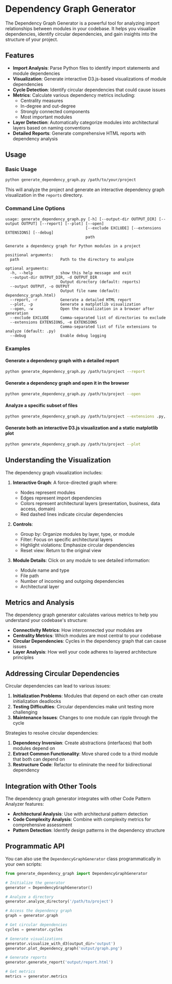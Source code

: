 # Dependency Graph Generator

The Dependency Graph Generator is a powerful tool for analyzing import relationships between modules in your codebase. It helps you visualize dependencies, identify circular dependencies, and gain insights into the structure of your project.

## Features

- **Import Analysis**: Parse Python files to identify import statements and module dependencies
- **Visualization**: Generate interactive D3.js-based visualizations of module dependencies
- **Cycle Detection**: Identify circular dependencies that could cause issues
- **Metrics**: Calculate various dependency metrics including:
  - Centrality measures
  - In-degree and out-degree
  - Strongly connected components
  - Most important modules
- **Layer Detection**: Automatically categorize modules into architectural layers based on naming conventions
- **Detailed Reports**: Generate comprehensive HTML reports with dependency analysis

## Usage

### Basic Usage

```bash
python generate_dependency_graph.py /path/to/your/project
```

This will analyze the project and generate an interactive dependency graph visualization in the `reports` directory.

### Command Line Options

```
usage: generate_dependency_graph.py [-h] [--output-dir OUTPUT_DIR] [--output OUTPUT] [--report] [--plot] [--open]
                                   [--exclude EXCLUDE] [--extensions EXTENSIONS] [--debug]
                                   path

Generate a dependency graph for Python modules in a project

positional arguments:
  path                  Path to the directory to analyze

optional arguments:
  -h, --help            show this help message and exit
  --output-dir OUTPUT_DIR, -d OUTPUT_DIR
                        Output directory (default: reports)
  --output OUTPUT, -o OUTPUT
                        Output file name (default: dependency_graph.html)
  --report, -r          Generate a detailed HTML report
  --plot, -p            Generate a matplotlib visualization
  --open, -w            Open the visualization in a browser after generation
  --exclude EXCLUDE     Comma-separated list of directories to exclude
  --extensions EXTENSIONS, -e EXTENSIONS
                        Comma-separated list of file extensions to analyze (default: .py)
  --debug               Enable debug logging
```

### Examples

#### Generate a dependency graph with a detailed report

```bash
python generate_dependency_graph.py /path/to/project --report
```

#### Generate a dependency graph and open it in the browser

```bash
python generate_dependency_graph.py /path/to/project --open
```

#### Analyze a specific subset of files

```bash
python generate_dependency_graph.py /path/to/project --extensions .py,.pyx --exclude tests,docs
```

#### Generate both an interactive D3.js visualization and a static matplotlib plot

```bash
python generate_dependency_graph.py /path/to/project --plot
```

## Understanding the Visualization

The dependency graph visualization includes:

1. **Interactive Graph**: A force-directed graph where:
   - Nodes represent modules
   - Edges represent import dependencies
   - Colors represent architectural layers (presentation, business, data access, domain)
   - Red dashed lines indicate circular dependencies

2. **Controls**:
   - Group by: Organize modules by layer, type, or module
   - Filter: Focus on specific architectural layers
   - Highlight violations: Emphasize circular dependencies
   - Reset view: Return to the original view

3. **Module Details**: Click on any module to see detailed information:
   - Module name and type
   - File path
   - Number of incoming and outgoing dependencies
   - Architectural layer

## Metrics and Analysis

The dependency graph generator calculates various metrics to help you understand your codebase's structure:

- **Connectivity Metrics**: How interconnected your modules are
- **Centrality Metrics**: Which modules are most central to your codebase
- **Circular Dependencies**: Cycles in the dependency graph that can cause issues
- **Layer Analysis**: How well your code adheres to layered architecture principles

## Addressing Circular Dependencies

Circular dependencies can lead to various issues:

1. **Initialization Problems**: Modules that depend on each other can create initialization deadlocks
2. **Testing Difficulties**: Circular dependencies make unit testing more challenging
3. **Maintenance Issues**: Changes to one module can ripple through the cycle

Strategies to resolve circular dependencies:

1. **Dependency Inversion**: Create abstractions (interfaces) that both modules depend on
2. **Extract Common Functionality**: Move shared code to a third module that both can depend on
3. **Restructure Code**: Refactor to eliminate the need for bidirectional dependency

## Integration with Other Tools

The dependency graph generator integrates with other Code Pattern Analyzer features:

- **Architectural Analysis**: Use with architectural pattern detection
- **Code Complexity Analysis**: Combine with complexity metrics for comprehensive assessment
- **Pattern Detection**: Identify design patterns in the dependency structure

## Programmatic API

You can also use the `DependencyGraphGenerator` class programmatically in your own scripts:

```python
from generate_dependency_graph import DependencyGraphGenerator

# Initialize the generator
generator = DependencyGraphGenerator()

# Analyze a directory
generator.analyze_directory('/path/to/project')

# Access the dependency graph
graph = generator.graph

# Get circular dependencies
cycles = generator.cycles

# Generate visualizations
generator.visualize_with_d3(output_dir='output')
generator.plot_dependency_graph('output/graph.png')

# Generate reports
generator.generate_report('output/report.html')

# Get metrics
metrics = generator.metrics
```